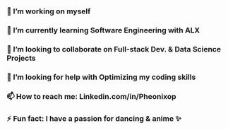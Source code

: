### 🔭 I’m working on myself
### 🌱 I’m currently learning Software Engineering with ALX
### 👯 I’m looking to collaborate on Full-stack Dev. & Data Science Projects
### 🤔 I’m looking for help with Optimizing my coding skills
### 📫 How to reach me: Linkedin.com/in/Pheonixop
### ⚡ Fun fact: I have a passion for dancing & anime ✨

<!--
**PheonixOP/PheonixOP** is a ✨ _special_ ✨ repository because its `README.md` (this file) appears on your GitHub profile.

Here are some ideas to get you started:


-->
